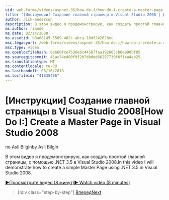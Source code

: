 ```yaml
---
uid: web-forms/videos/aspnet-35/how-do-i/how-do-i-create-a-master-page-in-visual-studio-2008
title: '[Инструкции] Создание главной страницы в Visual Studio 2008 | Документация Майкрософт'
author: rick-anderson
description: В этом видео я продемонстрирую, как создать простой главной страницы, с помощью .NET 3.5 в Visual Studio 2008.
ms.author: riande
ms.date: 02/14/2008
ms.assetid: b0a08145-5569-482c-abca-18df242628ec
msc.legacyurl: /web-forms/videos/aspnet-35/how-do-i/how-do-i-create-a-master-page-in-visual-studio-2008
msc.type: video
ms.openlocfilehash: 0e660fce7536ebc44587faa192605cb6e990bf85
ms.sourcegitcommit: 45ac74e400f9f2b7dbded66297730f6f14a4eb25
ms.translationtype: MT
ms.contentlocale: ru-RU
ms.lasthandoff: 08/16/2018
ms.locfileid: "41835406"
---
```

<a name="how-do-i-create-a-master-page-in-visual-studio-2008"></a><span data-ttu-id="00ef8-103">[Инструкции] Создание главной страницы в Visual Studio 2008</span><span class="sxs-lookup"><span data-stu-id="00ef8-103">[How Do I:] Create a Master Page in Visual Studio 2008</span></span>
====================
<span data-ttu-id="00ef8-104">по Asli Bilgin</span><span class="sxs-lookup"><span data-stu-id="00ef8-104">by Asli Bilgin</span></span>

<span data-ttu-id="00ef8-105">В этом видео я продемонстрирую, как создать простой главной страницы, с помощью .NET 3.5 в Visual Studio 2008.</span><span class="sxs-lookup"><span data-stu-id="00ef8-105">In this video I will demonstrate how to create a simple Master Page using .NET 3.5 in Visual Studio 2008.</span></span>

[<span data-ttu-id="00ef8-106">&#9654;Просмотрите видео (8 минут)</span><span class="sxs-lookup"><span data-stu-id="00ef8-106">&#9654; Watch video (8 minutes)</span></span>](https://channel9.msdn.com/Blogs/ASP-NET-Site-Videos/how-do-i-create-a-master-page-in-visual-studio-2008)

> [!div class="step-by-step"]
> [<span data-ttu-id="00ef8-107">Вперед</span><span class="sxs-lookup"><span data-stu-id="00ef8-107">Next</span></span>](how-do-i-create-nested-master-page-in-visual-studio-2008.md)
